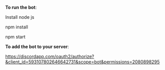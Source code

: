 **To run the bot**: 

Install node js

npm install

npm start

**To add the bot to your server**:

https://discordapp.com/oauth2/authorize?&client_id=593107802646642731&scope=bot&permissions=2080898295
